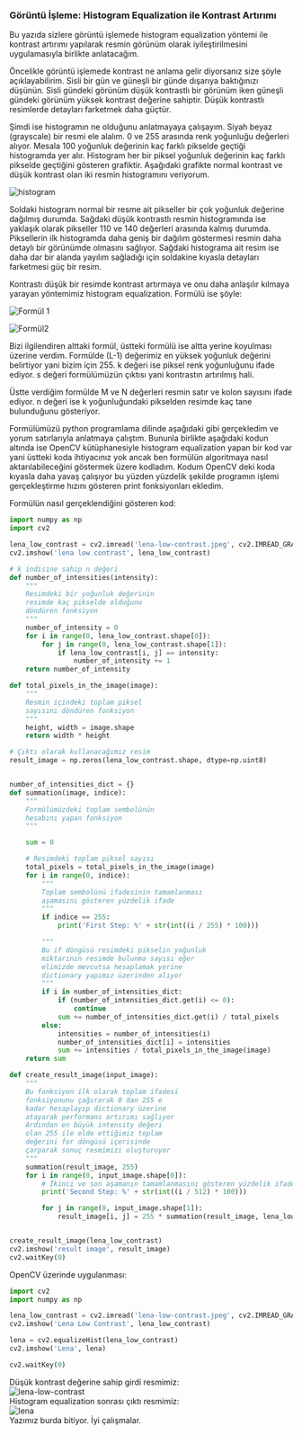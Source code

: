 ### Görüntü İşleme: Histogram Equalization ile Kontrast Artırımı
Bu yazıda sizlere görüntü işlemede histogram equalization yöntemi ile kontrast artırımı yapılarak resmin görünüm olarak iyileştirilmesini uygulamasıyla birlikte anlatacağım.

Öncelikle görüntü işlemede kontrast ne anlama gelir diyorsanız size şöyle açıklayabilirim. Sisli bir gün ve güneşli bir günde dışarıya baktığınızı düşünün. Sisli gündeki görünüm düşük kontrastlı bir görünüm iken güneşli gündeki görünüm yüksek kontrast değerine sahiptir. Düşük kontrastlı resimlerde detayları farketmek daha güçtür.

Şimdi ise histogramın ne olduğunu anlatmayaya çalışayım. Siyah beyaz (grayscale) bir resmi ele alalım. 0 ve 255 arasında renk yoğunluğu değerleri alıyor. Mesala 100 yoğunluk değerinin kaç farklı pikselde geçtiği histogramda yer alır. Histogram her bir piksel yoğunluk değerinin kaç farklı pikselde geçtiğini gösteren grafiktir. Aşağıdaki grafikte normal kontrast ve düşük kontrast olan iki resmin histogramını veriyorum.

![histogram](grafik.png)

Soldaki histogram normal bir resme ait pikseller bir çok yoğunluk değerine dağılmış durumda. Sağdaki düşük kontrastlı resmin histogramında ise yaklaşık olarak pikseller 110 ve 140 değerleri arasında kalmış durumda. Piksellerin ilk histogramda daha geniş bir dağılım göstermesi resmin daha detaylı bir görünümde olmasını sağlıyor. Sağdaki histograma ait resim ise daha dar bir alanda yayılım sağladığı için soldakine kıyasla detayları farketmesi güç bir resim.

Kontrastı düşük bir resimde kontrast artırmaya ve onu daha anlaşılır kılmaya yarayan yöntemimiz histogram equalization. Formülü ise şöyle:

![Formül 1](formul1.png)

![Formül2](formul2.png)

Bizi ilgilendiren alttaki formül, üstteki formülü ise altta yerine koyulması üzerine verdim. Formülde (L-1) değerimiz en yüksek yoğunluk değerini belirtiyor yani bizim için 255. k değeri ise piksel renk yoğunluğunu ifade ediyor. s değeri formülümüzün çıktısı yani kontrastın artırılmış hali.

Üstte verdiğim formülde M ve N değerleri resmin satır ve kolon sayısını ifade ediyor. n değeri ise k yoğunluğundaki pikselden resimde kaç tane bulunduğunu gösteriyor.

Formülümüzü python programlama dilinde aşağıdaki gibi gerçekledim ve yorum satırlarıyla anlatmaya çalıştım. Bununla birlikte aşağıdaki kodun altında ise OpenCV kütüphanesiyle histogram equalization yapan bir kod var yani üstteki koda ihtiyacınız yok ancak ben formülün algoritmaya nasıl aktarılabileceğini göstermek üzere kodladım. Kodum OpenCV deki koda kıyasla daha yavaş çalışıyor bu yüzden yüzdelik şekilde programın işlemi gerçekleştirme hızını gösteren print fonksiyonları ekledim.

Formülün nasıl gerçeklendiğini gösteren kod:
```py
import numpy as np
import cv2

lena_low_contrast = cv2.imread('lena-low-contrast.jpeg', cv2.IMREAD_GRAYSCALE)
cv2.imshow('lena low contrast', lena_low_contrast)

# k indisine sahip n değeri
def number_of_intensities(intensity):
    """
    Resimdeki bir yoğunluk değerinin 
    resimde kaç pikselde olduğunu
    döndüren fonksiyon
    """
    number_of_intensity = 0
    for i in range(0, lena_low_contrast.shape[0]):
        for j in range(0, lena_low_contrast.shape[1]):
            if lena_low_contrast[i, j] == intensity:
                number_of_intensity += 1
    return number_of_intensity

def total_pixels_in_the_image(image):
    """
    Resmin içindeki toplam piksel
    sayısını döndüren fonksiyon
    """
    height, width = image.shape
    return width * height

# Çıktı olarak kullanacağımız resim
result_image = np.zeros(lena_low_contrast.shape, dtype=np.uint8)


number_of_intensities_dict = {}
def summation(image, indice):
    """
    Formülümüzdeki toplam sembolünün
    hesabını yapan fonksiyon
    """

    sum = 0

    # Resimdeki toplam piksel sayısı
    total_pixels = total_pixels_in_the_image(image)
    for i in range(0, indice):
        """
        Toplam sembolünü ifadesinin tamamlanması 
        aşamasını gösteren yüzdelik ifade
        """
        if indice == 255:
            print('First Step: %' + str(int((i / 255) * 100)))

        """
        Bu if döngüsü resimdeki pikselin yoğunluk 
        miktarının resimde bulunma sayısı eğer
        elimizde mevcutsa hesaplamak yerine
        dictionary yapımız üzerinden alıyor
        """
        if i in number_of_intensities_dict:
            if (number_of_intensities_dict.get(i) <= 0):
                continue
            sum += number_of_intensities_dict.get(i) / total_pixels
        else:
            intensities = number_of_intensities(i)
            number_of_intensities_dict[i] = intensities
            sum += intensities / total_pixels_in_the_image(image)
    return sum

def create_result_image(input_image):
    """
    Bu fonksiyon ilk olarak toplam ifadesi
    fonksiyonunu çağırarak 0 dan 255 e 
    kadar hesaplayıp dictionary üzerine
    atayarak performans artırımı sağlıyor
    Ardından en büyük intensity değeri
    olan 255 ile elde ettiğimiz toplam
    değerini for döngüsü içerisinde
    çarparak sonuç resmimizi oluşturuyor
    """
    summation(result_image, 255)
    for i in range(0, input_image.shape[0]):
        # İkinci ve son aşamanın tamamlanmasını gösteren yüzdelik ifade
        print('Second Step: %' + str(int((i / 512) * 100)))

        for j in range(0, input_image.shape[1]):
            result_image[i, j] = 255 * summation(result_image, lena_low_contrast[i, j])


create_result_image(lena_low_contrast)
cv2.imshow('result image', result_image)
cv2.waitKey(0)
```

OpenCV üzerinde uygulanması:
```py
import cv2
import numpy as np

lena_low_contrast = cv2.imread('lena-low-contrast.jpeg', cv2.IMREAD_GRAYSCALE)
cv2.imshow('Lena Low Contrast', lena_low_contrast)

lena = cv2.equalizeHist(lena_low_contrast)
cv2.imshow('Lena', lena)

cv2.waitKey(0)
```

Düşük kontrast değerine sahip girdi resmimiz:
<br/>
![lena-low-contrast](lena-low-contrast.png)
<br/>
Histogram equalization sonrası çıktı resmimiz:
<br/>
![lena](lena.png)
<br/>
Yazımız burda bitiyor. İyi çalışmalar.
